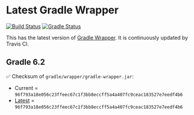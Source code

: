 # Latest Gradle Wrapper 

[![Build Status](https://travis-ci.org/int128/latest-gradle-wrapper.svg?branch=master)](https://travis-ci.org/int128/latest-gradle-wrapper)
[![Gradle Status](https://gradleupdate.appspot.com/int128/latest-gradle-wrapper/status.svg?branch=master)](https://gradleupdate.appspot.com/int128/latest-gradle-wrapper/status)

This has the latest version of [Gradle Wrapper](https://docs.gradle.org/current/userguide/gradle_wrapper.html).
It is continuously updated by Travis CI.

## Gradle 6.2

✅ Checksum of `gradle/wrapper/gradle-wrapper.jar`:

- Current = `96f793a18e056c23ffeec67c1f3bb8eccff5a4a407fc9ceac183527e7eedf4b6`
- [Latest](https://services.gradle.org/distributions/gradle-6.2-wrapper.jar.sha256) = `96f793a18e056c23ffeec67c1f3bb8eccff5a4a407fc9ceac183527e7eedf4b6`
